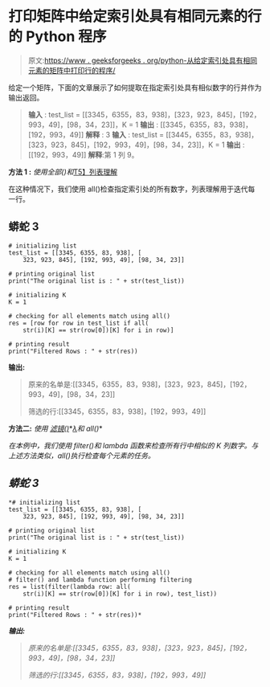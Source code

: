 # 打印矩阵中给定索引处具有相同元素的行的 Python 程序

> 原文:[https://www . geeksforgeeks . org/python-从给定索引处具有相同元素的矩阵中打印行的程序/](https://www.geeksforgeeks.org/python-program-that-prints-rows-from-the-matrix-that-have-same-element-at-a-given-index/)

给定一个矩阵，下面的文章展示了如何提取在指定索引处具有相似数字的行并作为输出返回。

> **输入** : test_list = [[3345，6355，83，938]，[323，923，845]，[192，993，49]，[98，34，23]]，K = 1
> **输出** : [[3345，6355，83，938]，[192，993，49]]
> **解释** : 3
> **输入** : test_list = [[3445，6355，83，938]，[323，923，845]，[192，993，49]，[98，34，23]]，K = 1
> **输出** : [[192，993，49]]
> **解释**:第 1 列 9。

**方法 1 :** *使用全部()和*[T5】列表理解](https://www.geeksforgeeks.org/python-list-comprehension-and-slicing/)

在这种情况下，我们使用 all()检查指定索引处的所有数字，列表理解用于迭代每一行。

## 蟒蛇 3

```
# initializing list
test_list = [[3345, 6355, 83, 938], [
    323, 923, 845], [192, 993, 49], [98, 34, 23]]

# printing original list
print("The original list is : " + str(test_list))

# initializing K
K = 1

# checking for all elements match using all()
res = [row for row in test_list if all(
    str(i)[K] == str(row[0])[K] for i in row)]

# printing result
print("Filtered Rows : " + str(res))
```

**输出:**

> 原来的名单是:[[3345，6355，83，938]，[323，923，845]，[192，993，49]，[98，34，23]]
> 
> 筛选的行:[[3345，6355，83，938]，[192，993，49]]

**方法二:** *使用* [*滤镜()*](https://www.geeksforgeeks.org/filter-in-python/)*[*λ*](https://www.geeksforgeeks.org/python-lambda/)*和 all()**

*在本例中，我们使用 filter()和 lambda 函数来检查所有行中相似的 K 列数字。与上述方法类似，all()执行检查每个元素的任务。*

## *蟒蛇 3*

```
*# initializing list
test_list = [[3345, 6355, 83, 938], [
    323, 923, 845], [192, 993, 49], [98, 34, 23]]

# printing original list
print("The original list is : " + str(test_list))

# initializing K
K = 1

# checking for all elements match using all()
# filter() and lambda function performing filtering
res = list(filter(lambda row: all(
    str(i)[K] == str(row[0])[K] for i in row), test_list))

# printing result
print("Filtered Rows : " + str(res))*
```

***输出:***

> *原来的名单是:[[3345，6355，83，938]，[323，923，845]，[192，993，49]，[98，34，23]]*
> 
> *筛选的行:[[3345，6355，83，938]，[192，993，49]]*